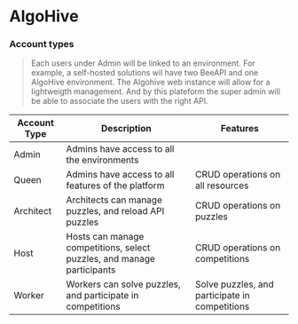 # AlgoHive

### Account types

> Each users under Admin will be linked to an environment. For example, a self-hosted solutions wil have two BeeAPI and one AlgoHive environment. The Algohive web instance will allow for a lightweigth management. And by this plateform the super admin will be able to associate the users with the right API.

| Account Type | Description                                                            | Features                                       |
| ------------ | ---------------------------------------------------------------------- | ---------------------------------------------- |
| Admin        | Admins have access to all the environments                             |
| Queen        | Admins have access to all features of the platform                     | CRUD operations on all resources               |
| Architect    | Architects can manage puzzles, and reload API puzzles                  | CRUD operations on puzzles                     |
| Host         | Hosts can manage competitions, select puzzles, and manage participants | CRUD operations on competitions                |
| Worker       | Workers can solve puzzles, and participate in competitions             | Solve puzzles, and participate in competitions |
